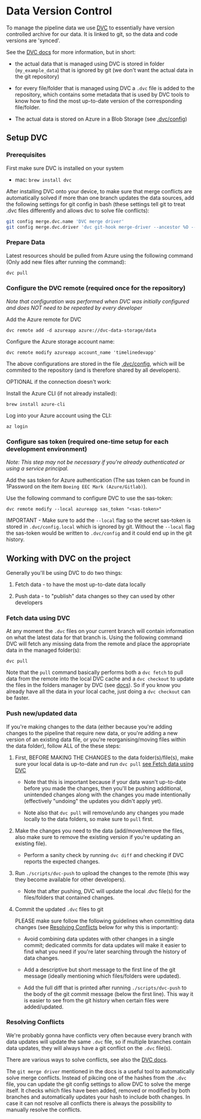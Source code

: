 # Data Version Control

To manage the pipeline data we use [DVC](https://dvc.org/) to essentially have version controlled archive for our data. It is linked to git, so the data and code versions are 'synced'.

See the [DVC docs](https://dvc.org/doc) for more information, but in short:

- the actual data that is managed using DVC is stored in folder (`my_example_data`) that is ignored by git (we don't want the actual data in the git repository)

- for every file/folder that is managed using DVC a `.dvc` file is added to the repository, which contains some metadata that is used by DVC tools to know how to find the most up-to-date version of the corresponding file/folder.

- The actual data is stored on Azure in a Blob Storage (see [.dvc/config](../.dvc/config))

## Setup DVC

### Prerequisites

First make sure DVC is installed on your system

- mac: `brew install dvc`

After installing DVC onto your device, to make sure that merge conflicts are automatically solved if more than one branch updates the data sources, add the following settings for git config in bash (these settings tell git to treat .dvc files differently and allows dvc to solve file conflicts):

```bash
git config merge.dvc.name 'DVC merge driver'
git config merge.dvc.driver 'dvc git-hook merge-driver --ancestor %O --our %A --their %B'
```

### Prepare Data

Latest resources should be pulled from Azure using the following command (Only add new files after running the command):

```bash
dvc pull
```

### Configure the DVC remote (required once for the repository)

_Note that configuration was performed when DVC was initially configured and does NOT need to be repeated by every developer_

Add the Azure remote for DVC

    dvc remote add -d azureapp azure://dvc-data-storage/data

Configure the Azure storage account name:

    dvc remote modify azureapp account_name 'timelinedevapp'

The above configurations are stored in the file [.dvc/config](../.dvc/config), which will be commited to the repository (and is therefore shared by all developers).

OPTIONAL if the connection doesn't work:

Install the Azure CLI (if not already installed):

    brew install azure-cli

Log into your Azure account using the CLI:

    az login

### Configure sas token (required one-time setup for each development environment)

_Note: This step may not be necessary if you're already authenticated or using a service principal._

Add the sas token for Azure authentication (The sas token can be found in 1Password on the item `Boeing EEC Mark (Azure/Gitlab)`).

Use the following command to configure DVC to use the sas-token:

    dvc remote modify --local azureapp sas_token "<sas-token>"

IMPORTANT - Make sure to add the `--local` flag so the secret sas-token is stored in `.dvc/config.local` which is ignored by git. Without the `--local` flag the sas-token would be written to `.dvc/config` and it could end up in the git history.

## Working with DVC on the project

Generally you'll be using DVC to do two things:

1. Fetch data - to have the most up-to-date data locally

2. Push data - to "publish" data changes so they can used by other developers

### Fetch data using DVC

At any moment the `.dvc` files on your current branch will contain information on what the latest data for that branch is. Using the following command DVC will fetch any missing data from the remote and place the appropriate data in the managed folder(s):

    dvc pull

Note that the `pull` command basically performs both a `dvc fetch` to pull data from the remote into the local DVC cache and a `dvc checkout` to update the files in the folders manager by DVC (see [docs](https://dvc.org/doc/command-reference/pull#description)). So if you know you already have all the data in your local cache, just doing a `dvc checkout` can be faster.

### Push new/updated data

If you're making changes to the data (either because you're adding changes to the pipeline that require new data, or you're adding a new version of an existing data file, or you're reorganising/moving files within the data folder), follow ALL of the these steps:

1. First, BEFORE MAKING THE CHANGES to the data folder(s)/file(s), make sure your local data is up-to-date and run `dvc pull` [see Fetch data using DVC](#fetch-data-using-dvc)

    - Note that this is important because if your data wasn't up-to-date before you made the changes, then you'll be pushing additional, unintended changes along with the changes you made intentionally (effectively "undoing" the updates you didn't apply yet).

    - Note also that `dvc pull` will remove/undo any changes you made locally to the data folders, so make sure to `pull` first.

2. Make the changes you need to the data (add/move/remove the files, also make sure to remove the existing version if you're updating an existing file).

    - Perform a sanity check by running `dvc diff` and checking if DVC reports the expected changes.

2. Run `./scripts/dvc-push` to upload the changes to the remote (this way they become available for other developers).

    - Note that after pushing, DVC will update the local .dvc file(s) for the files/folders that contained changes.

3. Commit the updated `.dvc` files to git

    PLEASE make sure follow the following guidelines when committing data changes (see [Resolving Conflicts](#resolving-conflicts) below for why this is important):

    - Avoid combining data updates with other changes in a single commit; dedicated commits for data updates will make it easier to find what you need if you're later searching through the history of data changes.

    - Add a descriptive but short message to the first line of the git message (ideally mentioning which files/folders were updated).

    - Add the full diff that is printed after running `./scripts/dvc-push` to the body of the git commit message (below the first line). This way it is easier to see from the git history when certain files were added/updated.

### Resolving Conflicts

We're probably gonna have conflicts very often because every branch with data updates will update the same `.dvc` file, so if multiple branches contain data updates, they will always have a git conflict on the `.dvc` file(s).

There are various ways to solve conflicts, see also the [DVC docs](https://dvc.org/doc/user-guide/how-to/resolve-merge-conflicts#how-to-resolve-merge-conflicts-in-dvc-metafiles).

The `git merge driver` mentioned in the docs is a useful tool to automatically solve merge conflicts. Instead of pikcing one of the hashes from the `.dvc` file,
you can update the git config settings to allow DVC to solve the merge itself. It checks which files have been added, removed or modified by both branches
and automatically updates your hash to include both changes. In case it can not resolve all conflicts there is always the possibility to manually resolve the conflicts.